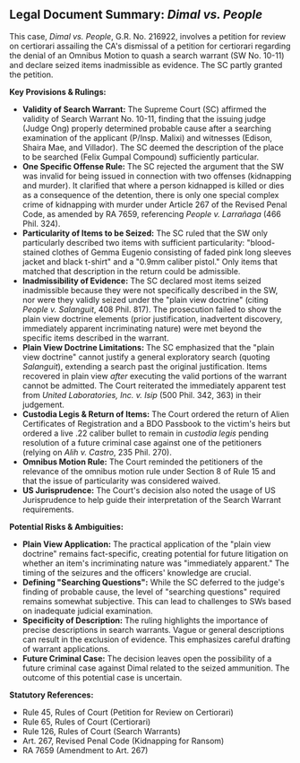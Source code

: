 ## Legal Document Summary: *Dimal vs. People*

This case, *Dimal vs. People*, G.R. No. 216922, involves a petition for review on certiorari assailing the CA's dismissal of a petition for certiorari regarding the denial of an Omnibus Motion to quash a search warrant (SW No. 10-11) and declare seized items inadmissible as evidence. The SC partly granted the petition.

**Key Provisions & Rulings:**

*   **Validity of Search Warrant:** The Supreme Court (SC) affirmed the validity of Search Warrant No. 10-11, finding that the issuing judge (Judge Ong) properly determined probable cause after a searching examination of the applicant (P/Insp. Malixi) and witnesses (Edison, Shaira Mae, and Villador). The SC deemed the description of the place to be searched (Felix Gumpal Compound) sufficiently particular.
*   **One Specific Offense Rule:**  The SC rejected the argument that the SW was invalid for being issued in connection with two offenses (kidnapping and murder). It clarified that where a person kidnapped is killed or dies as a consequence of the detention, there is only one special complex crime of kidnapping with murder under Article 267 of the Revised Penal Code, as amended by RA 7659, referencing *People v. Larrañaga* (466 Phil. 324).
*   **Particularity of Items to be Seized:** The SC ruled that the SW only particularly described two items with sufficient particularity: "blood-stained clothes of Gemma Eugenio consisting of faded pink long sleeves jacket and black t-shirt" and a "0.9mm caliber pistol." Only items that matched that description in the return could be admissible.
*   **Inadmissibility of Evidence:** The SC declared most items seized inadmissible because they were not specifically described in the SW, nor were they validly seized under the "plain view doctrine" (citing *People v. Salanguit*, 408 Phil. 817). The prosecution failed to show the plain view doctrine elements (prior justification, inadvertent discovery, immediately apparent incriminating nature) were met beyond the specific items described in the warrant.
*   **Plain View Doctrine Limitations:** The SC emphasized that the "plain view doctrine" cannot justify a general exploratory search (quoting *Salanguit*), extending a search past the original justification. Items recovered in plain view *after* executing the valid portions of the warrant cannot be admitted. The Court reiterated the immediately apparent test from *United Laboratories, Inc. v. Isip* (500 Phil. 342, 363) in their judgement.
*   **Custodia Legis & Return of Items:** The Court ordered the return of Alien Certificates of Registration and a BDO Passbook to the victim's heirs but ordered a live .22 caliber bullet to remain in *custodia legis* pending resolution of a future criminal case against one of the petitioners (relying on *Alih v. Castro*, 235 Phil. 270).
*   **Omnibus Motion Rule:** The Court reminded the petitioners of the relevance of the omnibus motion rule under Section 8 of Rule 15 and that the issue of particularity was considered waived.
*  **US Jurisprudence:** The Court's decision also noted the usage of US Jurisprudence to help guide their interpretation of the Search Warrant requirements.

**Potential Risks & Ambiguities:**

*   **Plain View Application:** The practical application of the "plain view doctrine" remains fact-specific, creating potential for future litigation on whether an item's incriminating nature was "immediately apparent." The timing of the seizures and the officers' knowledge are crucial.
*   **Defining "Searching Questions":** While the SC deferred to the judge's finding of probable cause, the level of "searching questions" required remains somewhat subjective. This can lead to challenges to SWs based on inadequate judicial examination.
*   **Specificity of Description:** The ruling highlights the importance of precise descriptions in search warrants. Vague or general descriptions can result in the exclusion of evidence. This emphasizes careful drafting of warrant applications.
*   **Future Criminal Case:** The decision leaves open the possibility of a future criminal case against Dimal related to the seized ammunition. The outcome of this potential case is uncertain.

**Statutory References:**

*   Rule 45, Rules of Court (Petition for Review on Certiorari)
*   Rule 65, Rules of Court (Certiorari)
*   Rule 126, Rules of Court (Search Warrants)
*   Art. 267, Revised Penal Code (Kidnapping for Ransom)
*   RA 7659 (Amendment to Art. 267)
